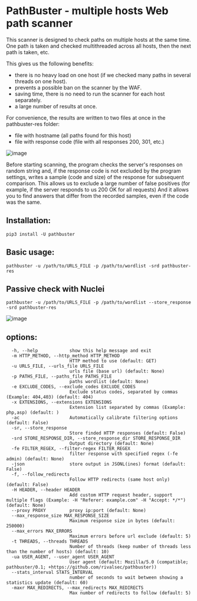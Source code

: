 # PathBuster - multiple hosts Web path scanner

This scanner is designed to check paths on multiple hosts at the same time.
One path is taken and checked multithreaded across all hosts, then the next path is taken, etc.

This gives us the following benefits:
- there is no heavy load on one host (if we checked many paths in several threads on one host).
- prevents a possible ban on the scanner by the WAF.
- saving time, there is no need to run the scanner for each host separately.
- a large number of results at once.

For convenience, the results are written to two files at once in the pathbuster-res folder:
- file with hostname (all paths found for this host)
- file with response code (file with all responses 200, 301, etc.)

![image](https://user-images.githubusercontent.com/50343281/114876542-de8ab200-9e17-11eb-9c1c-78702fd2d4f1.png)


Before starting scanning, the program checks the server's responses on random string and, if the response code is not excluded by the program settings, writes a sample (code and size) of the response for subsequent comparison.
This allows us to exclude a large number of false positives (for example, if the server responds to us 200 OK for all requests)
And it allows you to find answers that differ from the recorded samples, even if the code was the same.

## Installation: 
```
pip3 install -U pathbuster
```

## Basic usage:
```
pathbuster -u /path/to/URLS_FILE -p /path/to/wordlist -srd pathbuster-res
```

## Passive check with Nuclei
```
pathbuster -u /path/to/URLS_FILE -p /path/to/wordlist --store_response -srd pathbuster-res
```
![image](https://user-images.githubusercontent.com/50343281/149454129-c3c262f3-d3e1-4125-bb87-c334839ac338.png)


## options:
```
  -h, --help            show this help message and exit
  -m HTTP_METHOD, --http_method HTTP_METHOD
                        HTTP method to use (default: GET)
  -u URLS_FILE, --urls_file URLS_FILE
                        urls file (base url) (default: None)
  -p PATHS_FILE, --paths_file PATHS_FILE
                        paths wordlist (default: None)
  -e EXCLUDE_CODES, --exclude_codes EXCLUDE_CODES
                        Exclude status codes, separated by commas (Example: 404,403) (default: 404)
  -x EXTENSIONS, --extensions EXTENSIONS
                        Extension list separated by commas (Example: php,asp) (default: )
  -ac                   Automatically calibrate filtering options (default: False)
  -sr, --store_response
                        Store finded HTTP responses (default: False)
  -srd STORE_RESPONSE_DIR, --store_response_dir STORE_RESPONSE_DIR
                        Output directory (default: None)
  -fe FILTER_REGEX, --filter-regex FILTER_REGEX
                        filter response with specified regex (-fe admin) (default: None)
  -json                 store output in JSONL(ines) format (default: False)
  -f, --follow_redirects
                        Follow HTTP redirects (same host only) (default: False)
  -H HEADER, --header HEADER
                        Add custom HTTP request header, support multiple flags (Example: -H "Referer: example.com" -H "Accept: */*") (default: None)
  --proxy PROXY         proxy ip:port (default: None)
  --max_response_size MAX_RESPONSE_SIZE
                        Maximum response size in bytes (default: 250000)
  --max_errors MAX_ERRORS
                        Maximum errors before url exclude (default: 5)
  -t THREADS, --threads THREADS
                        Number of threads (keep number of threads less than the number of hosts) (default: 10)
  -ua USER_AGENT, --user_agent USER_AGENT
                        User agent (default: Mozilla/5.0 (compatible; pathbuster/0.1; +https://github.com/rivalsec/pathbuster))
  --stats_interval STATS_INTERVAL
                        number of seconds to wait between showing a statistics update (default: 60)
  -maxr MAX_REDIRECTS, --max_redirects MAX_REDIRECTS
                        Max number of redirects to follow (default: 5)
```
